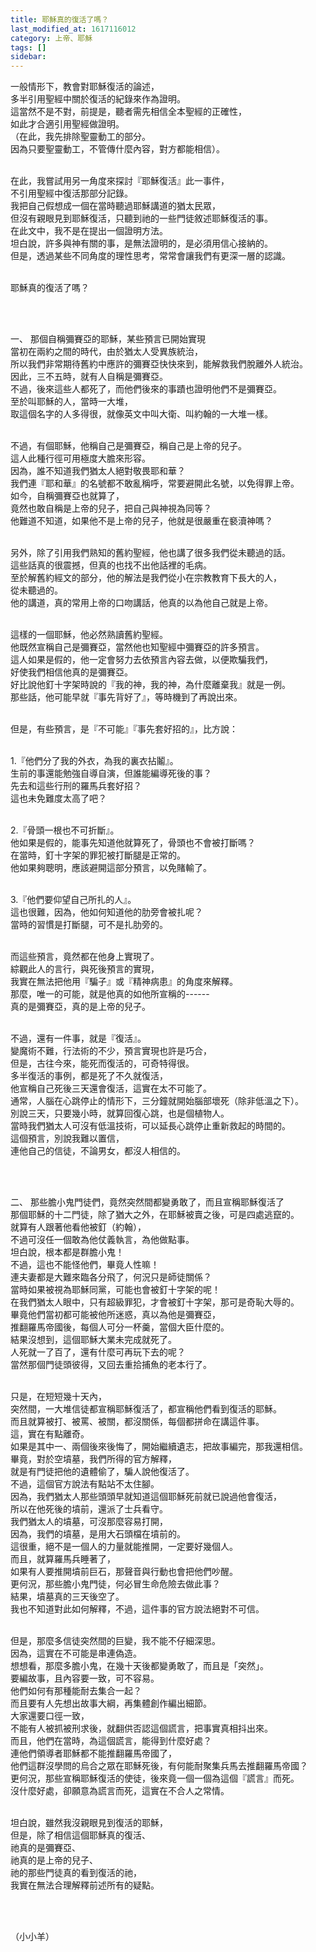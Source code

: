 ```yaml
---
title: 耶穌真的復活了嗎？
last_modified_at: 1617116012
category: 上帝、耶穌
tags: []
sidebar: 
---
```


<p>一般情形下，教會對耶穌復活的論述，<br/>
多半引用聖經中關於復活的紀錄來作為證明。<br/>
這當然不是不對，前提是，聽者需先相信全本聖經的正確性，<br/>
如此才合適引用聖經做證明。<br/>
（在此，我先排除聖靈動工的部分。<br/>
因為只要聖靈動工，不管傳什麼內容，對方都能相信）。</p>
<p><br/>
在此，我嘗試用另一角度來探討『耶穌復活』此一事件，<br/>
不引用聖經中復活那部分記錄。<br/>
我把自己假想成一個在當時聽過耶穌講道的猶太民眾，<br/>
但沒有親眼見到耶穌復活，只聽到祂的一些門徒敘述耶穌復活的事。<br/>
在此文中，我不是在提出一個證明方法。<br/>
坦白說，許多與神有關的事，是無法證明的，是必須用信心接納的。<br/>
但是，透過某些不同角度的理性思考，常常會讓我們有更深一層的認識。</p>
<p><br/>
耶穌真的復活了嗎？</p>
<p> </p>
<p><br/>
一、 那個自稱彌賽亞的耶穌，某些預言已開始實現<br/>
當初在兩約之間的時代，由於猶太人受異族統治，<br/>
所以我們非常期待舊約中應許的彌賽亞快快來到，能解救我們脫離外人統治。<br/>
因此，三不五時，就有人自稱是彌賽亞。<br/>
不過，後來這些人都死了，而他們後來的事蹟也證明他們不是彌賽亞。<br/>
至於叫耶穌的人，當時一大堆，<br/>
取這個名字的人多得很，就像英文中叫大衛、叫約翰的一大堆一樣。</p>
<p><br/>
不過，有個耶穌，他稱自己是彌賽亞，稱自己是上帝的兒子。<br/>
這人此種行徑可用極度大膽來形容。<br/>
因為，誰不知道我們猶太人絕對敬畏耶和華？<br/>
我們連『耶和華』的名號都不敢亂稱呼，常要避開此名號，以免得罪上帝。<br/>
如今，自稱彌賽亞也就算了，<br/>
竟然也敢自稱是上帝的兒子，把自己與神視為同等？<br/>
他難道不知道，如果他不是上帝的兒子，他就是很嚴重在褻瀆神嗎？</p>
<p><br/>
另外，除了引用我們熟知的舊約聖經，他也講了很多我們從未聽過的話。<br/>
這些話真的很震撼，但真的也找不出他話裡的毛病。<br/>
至於解舊約經文的部分，他的解法是我們從小在宗教教育下長大的人，<br/>
從未聽過的。<br/>
他的講道，真的常用上帝的口吻講話，他真的以為他自己就是上帝。</p>
<p><br/>
這樣的一個耶穌，他必然熟讀舊約聖經。<br/>
他既然宣稱自己是彌賽亞，當然他也知聖經中彌賽亞的許多預言。<br/>
這人如果是假的，他一定會努力去依預言內容去做，以便欺騙我們，<br/>
好使我們相信他真的是彌賽亞。<br/>
好比說他釘十字架時說的『我的神，我的神，為什麼離棄我』就是一例。<br/>
那些話，他可能早就『事先背好了』，等時機到了再說出來。</p>
<p><br/>
但是，有些預言，是『不可能』『事先套好招的』，比方說：</p>
<p><br/>
1.『他們分了我的外衣，為我的裏衣拈鬮』。<br/>
生前的事還能勉強自導自演，但誰能編導死後的事？<br/>
先去和這些行刑的羅馬兵套好招？<br/>
這也未免難度太高了吧？</p>
<p><br/>
2.『骨頭一根也不可折斷』。<br/>
他如果是假的，能事先知道他就算死了，骨頭也不會被打斷嗎？<br/>
在當時，釘十字架的罪犯被打斷腿是正常的。<br/>
他如果夠聰明，應該避開這部分預言，以免賭輸了。</p>
<p><br/>
3.『他們要仰望自己所扎的人』。<br/>
這也很難，因為，他如何知道他的肋旁會被扎呢？<br/>
當時的習慣是打斷腿，可不是扎肋旁的。</p>
<p><br/>
而這些預言，竟然都在他身上實現了。<br/>
綜觀此人的言行，與死後預言的實現，<br/>
我實在無法把他用『騙子』或『精神病患』的角度來解釋。<br/>
那麼，唯一的可能，就是他真的如他所宣稱的------<br/>
真的是彌賽亞，真的是上帝的兒子。</p>
<p><br/>
不過，還有一件事，就是『復活』。<br/>
變魔術不難，行法術的不少，預言實現也許是巧合，<br/>
但是，古往今來，能死而復活的，可奇特得很。<br/>
多半復活的事例，都是死了不久就復活，<br/>
他宣稱自己死後三天還會復活，這實在太不可能了。<br/>
通常，人腦在心跳停止的情形下，三分鐘就開始腦部壞死（除非低溫之下）。<br/>
別說三天，只要幾小時，就算回復心跳，也是個植物人。<br/>
當時我們猶太人可沒有低溫技術，可以延長心跳停止重新救起的時間的。<br/>
這個預言，別說我難以置信，<br/>
連他自己的信徒，不論男女，都沒人相信的。</p>
<p> </p>
<p><br/>
二、 那些膽小鬼門徒們，竟然突然間都變勇敢了，而且宣稱耶穌復活了<br/>
那個耶穌的十二門徒，除了猶大之外，在耶穌被賣之後，可是四處逃竄的。<br/>
就算有人跟著他看他被釘（約翰），<br/>
不過可沒任一個敢為他仗義執言，為他做點事。<br/>
坦白說，根本都是群膽小鬼！<br/>
不過，這也不能怪他們，畢竟人性嘛！<br/>
連夫妻都是大難來臨各分飛了，何況只是師徒關係？<br/>
當時如果被視為耶穌同黨，可能也會被釘十字架的呢！<br/>
在我們猶太人眼中，只有超級罪犯，才會被釘十字架，那可是奇恥大辱的。<br/>
畢竟他們當初都可能被他所迷惑，真以為他是彌賽亞，<br/>
推翻羅馬帝國後，每個人可分一杯羹，當個大臣什麼的。<br/>
結果沒想到，這個耶穌大業未完成就死了。<br/>
人死就一了百了，還有什麼可再玩下去的呢？<br/>
當然那個門徒頭彼得，又回去重拾捕魚的老本行了。</p>
<p><br/>
只是，在短短幾十天內，<br/>
突然間，一大堆信徒都宣稱耶穌復活了，都宣稱他們看到復活的耶穌。<br/>
而且就算被打、被罵、被關，都沒關係，每個都拼命在講這件事。<br/>
這，實在有點離奇。<br/>
如果是其中一、兩個後來後悔了，開始繼續遺志，把故事編完，那我還相信。<br/>
畢竟，對於空墳墓，我們所得的官方解釋，<br/>
就是有門徒把他的遺體偷了，騙人說他復活了。<br/>
不過，這個官方說法有點站不太住腳。<br/>
因為，我們猶太人那些頭頭早就知道這個耶穌死前就已說過他會復活，<br/>
所以在他死後的墳前，還派了士兵看守。<br/>
我們猶太人的墳墓，可沒那麼容易打開，<br/>
因為，我們的墳墓，是用大石頭檔在墳前的。<br/>
這很重，絕不是一個人的力量就能推開，一定要好幾個人。<br/>
而且，就算羅馬兵睡著了，<br/>
如果有人要推開墳前巨石，那聲音與行動也會把他們吵醒。<br/>
更何況，那些膽小鬼門徒，何必冒生命危險去做此事？<br/>
結果，墳墓真的三天後空了。<br/>
我也不知道對此如何解釋，不過，這件事的官方說法絕對不可信。</p>
<p><br/>
但是，那麼多信徒突然間的巨變，我不能不仔細深思。<br/>
因為，這實在不可能是串連偽造。<br/>
想想看，那麼多膽小鬼，在幾十天後都變勇敢了，而且是「突然」。<br/>
要編故事，且內容要一致，可不容易。<br/>
他們如何有那種能耐去集合一起？<br/>
而且要有人先想出故事大綱，再集體創作編出細節。<br/>
大家還要口徑一致，<br/>
不能有人被抓被刑求後，就翻供否認這個謊言，把事實真相抖出來。<br/>
而且，他們在當時，為這個謊言，能得到什麼好處？<br/>
連他們領導者耶穌都不能推翻羅馬帝國了，<br/>
他們這群沒學問的烏合之眾在耶穌死後，有何能耐聚集兵馬去推翻羅馬帝國？<br/>
更何況，那些宣稱耶穌復活的使徒，後來竟一個一個為這個『謊言』而死。<br/>
沒什麼好處，卻願意為謊言而死，這實在不合人之常情。</p>
<p><br/>
坦白說，雖然我沒親眼見到復活的耶穌，<br/>
但是，除了相信這個耶穌真的復活、<br/>
祂真的是彌賽亞、<br/>
祂真的是上帝的兒子、<br/>
祂的那些門徒真的看到復活的祂，<br/>
我實在無法合理解釋前述所有的疑點。</p>
<p> </p>
<p><br/>
（小小羊）</p>
